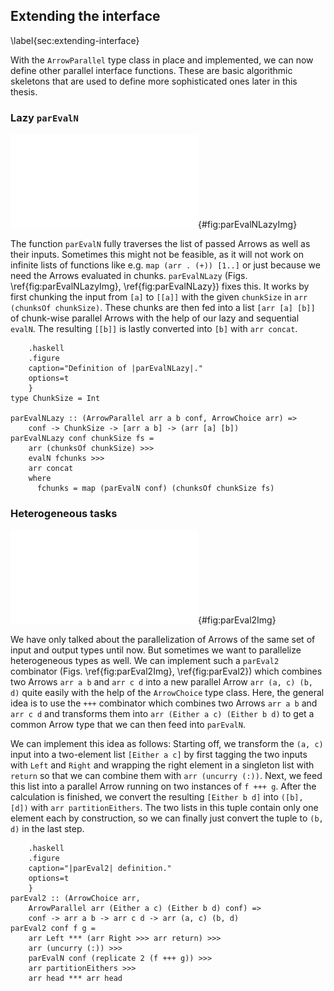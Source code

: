 ## Extending the interface

\label{sec:extending-interface}

With the `ArrowParallel` type class in place and implemented, we
can now define other parallel interface functions. These are basic
algorithmic skeletons that are used to define more sophisticated ones
later in this thesis.

### Lazy `parEvalN`

![`parEvalNLazy` depiction.](src/img/parEvalNLazy.pdf){#fig:parEvalNLazyImg}

The function `parEvalN` fully traverses the list of passed Arrows as
well as their inputs. Sometimes this might not be feasible, as
it will not work on infinite lists of functions like e.g. `map (arr . (+)) [1..]`
or just because we need the Arrows evaluated in chunks. `parEvalNLazy`
(Figs. \ref{fig:parEvalNLazyImg}, \ref{fig:parEvalNLazy}) fixes this.
It works by first chunking the input from `[a]` to `[[a]]` with the given
`chunkSize` in `arr (chunksOf chunkSize)`.
These chunks are then fed into a list `[arr [a] [b]]` of chunk-wise parallel
Arrows with the help of our lazy and sequential `evalN`. The resulting `[[b]]`
is lastly converted into `[b]` with `arr concat`.

~~~~ {#fig:parEvalNLazy
    .haskell
    .figure
    caption="Definition of |parEvalNLazy|."
    options=t
    }
type ChunkSize = Int

parEvalNLazy :: (ArrowParallel arr a b conf, ArrowChoice arr) =>
	conf -> ChunkSize -> [arr a b] -> (arr [a] [b])
parEvalNLazy conf chunkSize fs =
	arr (chunksOf chunkSize) >>>
    evalN fchunks >>>
    arr concat
    where
      fchunks = map (parEvalN conf) (chunksOf chunkSize fs)
~~~~

### Heterogeneous tasks

![`parEval2` depiction.](src/img/parEval2Img.pdf){#fig:parEval2Img}

We have only talked about the parallelization of Arrows of the
same set of input and output types until now. But sometimes we
want to parallelize heterogeneous types as well.
We can implement such a `parEval2` combinator
(Figs. \ref{fig:parEval2Img}, \ref{fig:parEval2}) which combines two Arrows
`arr a b` and `arr c d` into a new parallel Arrow `arr (a, c) (b, d)`
quite easily with the help of the `ArrowChoice` type class.
Here, the general idea is to use the `+++` combinator which combines
two Arrows `arr a b` and `arr c d` and transforms them into
`arr (Either a c) (Either b d)` to get a common Arrow type that we can
then feed into `parEvalN`.
 
We can implement this idea as follows:
Starting off, we transform the `(a, c)` input into a two-element list
`[Either a c]` by first tagging the two inputs with `Left` and `Right` and wrapping
the right element in a singleton list with `return` so that we can combine them
with `arr (uncurry (:))`. Next, we feed this list into a parallel Arrow running
on two instances of `f +++ g`. After the calculation
is finished, we convert the resulting `[Either b d]` into `([b], [d])` with
`arr partitionEithers`. The two lists in this tuple contain only one element
each by construction, so we can finally just convert the tuple to `(b, d)` in
the last step.

~~~~ {#fig:parEval2
    .haskell
    .figure
    caption="|parEval2| definition."
    options=t
    }
parEval2 :: (ArrowChoice arr,
	ArrowParallel arr (Either a c) (Either b d) conf) =>
	conf -> arr a b -> arr c d -> arr (a, c) (b, d)
parEval2 conf f g =
	arr Left *** (arr Right >>> arr return) >>>
	arr (uncurry (:)) >>>
	parEvalN conf (replicate 2 (f +++ g)) >>>
	arr partitionEithers >>>
	arr head *** arr head
~~~~
